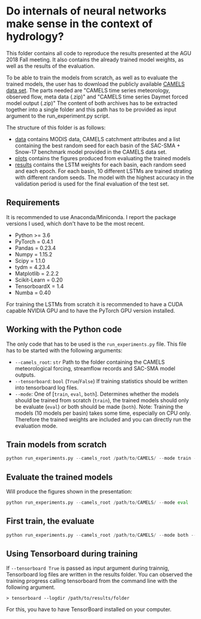 # Do internals of neural networks make sense in the context of hydrology?

This folder contains all code to reproduce the results presented at the AGU 2018 Fall meeting. It also contains the already trained model weights, as well as the results of the evaluation.

To be able to train the models from scratch, as well as to evaluate the trained models, the user has to download the publicly available [CAMELS data set](https://ral.ucar.edu/solutions/products/camels). The parts needed are "CAMELS time series meteorology, observed flow, meta data (.zip)" and "CAMELS time series Daymet forced model output (.zip)" The content of both archives has to be extracted together into a single folder and this path has to be provided as input argument to the run_experiment.py script.

The structure of this folder is as follows:
- [data](data/) contains MODIS data, CAMELS catchment attributes and a list containing the best random seed for each basin of the SAC-SMA + Snow-17 benchmark model provided in the CAMELS data set.
- [plots](plots/) contains the figures produced from evaluating the trained models
- [results](results/) contains the LSTM weights for each basin, each random seed and each epoch. For each basin, 10 different LSTMs are trained strating with different random seeds. The model with the highest accuracy in the validation period is used for the final evaluation of the test set.


## Requirements

It is recommended to use Anaconda/Miniconda. I report the package versions I used, which don't have to be the most recent. 

- Python >= 3.6
- PyTorch = 0.4.1
- Pandas = 0.23.4
- Numpy = 1.15.2
- Scipy = 1.1.0
- tydm = 4.23.4
- Matplotlib = 2.2.2
- Scikit-Learn = 0.20
- TensorboardX = 1.4
- Numba = 0.40

For training the LSTMs from scratch it is recommended to have a CUDA capable NVIDIA GPU and to have the PyTorch GPU version installed.


## Working with the Python code

The only code that has to be used is the `run_experiments.py` file. This file has to be started with the following arguments:

- `--camels_root`: `str` Path to the folder containing the CAMELS meteorological forcing, streamflow records and SAC-SMA model outputs.
- `--tensorboard`: `bool` (`True`/`False`) If training statistics should be written into tensorboard log files.
- `--mode`: One of [`train`, `eval`, `both`]. Determines whether the models should be trained from scratch (`train`), the trained models should only be evaluate (`eval`) or both should be made (`both`). Note: Training the models (10 models per basin) takes some time, especially on CPU only. Therefore the trained weights are included and you can directly run the evaluation mode.

## Train models from scratch

```python
python run_experiments.py --camels_root /path/to/CAMELS/ --mode train --tensorboard True
```

## Evaluate the trained models

Will produce the figures shown in the presentation:
```python
python run_experiments.py --camels_root /path/to/CAMELS/ --mode eval
```

## First train, the evaluate

```python
python run_experiments.py --camels_root /path/to/CAMELS/ --mode both --tensorboard True
```

## Using Tensorboard during training

If `--tensorboard True` is passed as input argument during trainnig, Tensorboard log files are written in the results folder. You can observed the training progress calling tensorboard from the command line with the following argument.

`> tensorboard --logdir /path/to/results/folder`

For this, you have to have TensorBoard installed on your computer.